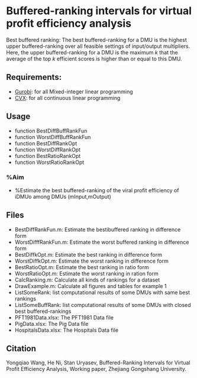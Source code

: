 # Buffered-ranking intervals for virtual profit efficiency analysis
Best buffered ranking: The best buffered-ranking for a DMU is the highest upper buffered-ranking over all feasible settings of input/output multipliers. Here, the upper buffered-ranking for a DMU is the maximum *k* that the average of the top *k* efficient scores is higher than or equal to this DMU.

## Requirements:
- [Gurobi](http://www.gurobi.com "Gurobi"): for all Mixed-integer linear programming
- [CVX](http://cvxr.com/cvx/ "CVX"): for all continuous linear programming

## Usage
- function BestDiffBuffRankFun
- function WorstDiffBuffRankFun
- function BestDiffRankOpt
- function WorstDiffRankOpt
- function BestRatioRankOpt
- function WorstRatioRankOpt
### %Aim 
- %Estimate the best buffered-ranking of the viral profit efficiency of iDMUo among DMUs (mInput,mOutput)

## Files
-  BestDiffRankFun.m: Estimate the bestibuffered ranking in difference form 
-  WorstDifffRankFun.m: Estimate the worst buffered ranking  in difference form
-  BestDiffkOpt.m: Estimate the best ranking  in difference form
-  WorstDiffkOpt.m: Estimate the worst ranking  in difference form
-  BestRatioOpt.m: Estimate the best ranking  in ratio form
-  WorstRatioOpt.m: Estimate the worst ranking in ration form
-  CalcRanking.m: Calculate all kinds of rankings for a dataset 
-  DrawExample.m: Calculate all figures and tables for example 1
-  ListSomeRank: list computational results of some DMUs with same best rankings 
-  ListSomeBuffRank: list computational results of some DMUs with closed best buffered-rankings 
-  PFT1981Data.xlsx: The PFT1981 Data file
-  PigData.xlsx: The Pig Data file
-  HospitalsData.xlsx: The Hospitals Data file


## Citation
Yongqiao Wang, He Ni, Stan Uryasev, Buffered-Ranking Intervals for Virtual Profit Efficiency Analysis, Working paper, Zhejiang Gongshang University.
